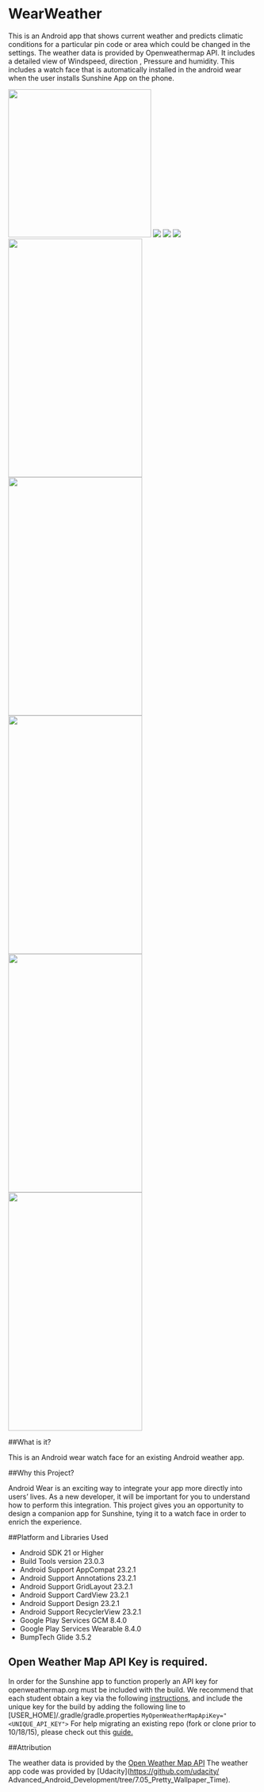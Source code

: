 # WearWeather

This is an Android app that shows current weather and predicts climatic conditions for a particular pin code or area which could be changed in the settings. The weather data is provided by Openweathermap API. It includes a detailed view of Windspeed, direction , Pressure and humidity. This includes a watch face that is automatically installed in the android wear when the user installs Sunshine App on the phone.

<img src="https://raw.githubusercontent.com/aashishvanand/WearWeather/master/images/circle.png" height=298 width =288/>
<img src="https://raw.githubusercontent.com/aashishvanand/WearWeather/master/images/circle_ambient.png"/>
<img src="https://raw.githubusercontent.com/aashishvanand/WearWeather/master/images/square.png"/>
<img src="https://raw.githubusercontent.com/aashishvanand/WearWeather/master/images/square_ambient.png"/>

<img src="https://raw.githubusercontent.com/aashishvanand/WearWeather/master/Screenshots/Screenshot_20161030-194148_framed.png" height=480 width =270/>
<img src="https://raw.githubusercontent.com/aashishvanand/WearWeather/master/Screenshots/Screenshot_20161030-194153_framed.png" height=480 width =270/>
<img src="https://raw.githubusercontent.com/aashishvanand/WearWeather/master/Screenshots/Screenshot_20161030-194201_framed.png" height=480 width =270/>
<img src="https://raw.githubusercontent.com/aashishvanand/WearWeather/master/Screenshots/Screenshot_20161030-194215_framed.png" height=480 width =270/>
<img src="https://raw.githubusercontent.com/aashishvanand/WearWeather/master/Screenshots/Screenshot_20161030-194220_framed.png" height=480 width =270/>


##What is it?

This is an Android wear watch face for an existing Android weather app.

##Why this Project?

Android Wear is an exciting way to integrate your app more directly into users’ lives. As a new developer, it will be important for you to understand how to perform this integration. This project gives you an opportunity to design a companion app for Sunshine, tying it to a watch face in order to enrich the experience.

##Platform and Libraries Used

- Android SDK 21 or Higher
- Build Tools version 23.0.3
- Android Support AppCompat 23.2.1
- Android Support Annotations 23.2.1
- Android Support GridLayout 23.2.1
- Android Support CardView 23.2.1
- Android Support Design 23.2.1
- Android Support RecyclerView 23.2.1
- Google Play Services GCM 8.4.0
- Google Play Services Wearable 8.4.0
- BumpTech Glide 3.5.2

## Open Weather Map API Key is required.

In order for the Sunshine app to function properly an API key for openweathermap.org must be included with the build.
We recommend that each student obtain a key via the following [instructions](http://openweathermap.org/appid#use), and include the unique key for the build by adding the following line to [USER_HOME]/.gradle/gradle.properties
`MyOpenWeatherMapApiKey="<UNIQUE_API_KEY">`
For help migrating an existing repo (fork or clone prior to 10/18/15), please check out this [guide.](https://docs.google.com/document/d/1e8LXahedBlCW1_dp_FyvQ3ugUAwUBJDuJCoKf3tgNVs/pub?embedded=true)

##Attribution

The weather data is provided by the [Open Weather Map API](http://openweathermap.org/api)
The weather app code was provided by [Udacity](https://github.com/udacity/
Advanced_Android_Development/tree/7.05_Pretty_Wallpaper_Time).  
